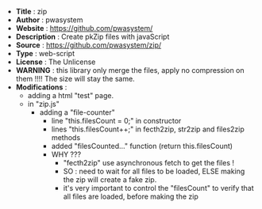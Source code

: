 ﻿- **Title** : zip
- **Author** : pwasystem 
- **Website** : https://github.com/pwasystem/  
- **Description** : Create pkZip files with javaScript
- **Source** : https://github.com/pwasystem/zip/  
- **Type** : web-script
- **License** : The Unlicense
- **WARNING** : this library only merge the files, apply no compression on them !!!! The size will stay the same.
- **Modifications** :  
  - adding a html "test" page.
  - in "zip.js"  
    - adding a "file-counter"  
      - line "this.filesCount = 0;" in constructor  
      - lines "this.filesCount++;" in fecth2zip, str2zip and files2zip methods  
      - added "filesCounted..." function (return this.filesCount)  
      - WHY ???  
        - "fecth2zip" use asynchronous fetch to get the files !  
        - SO : need to wait for all files to be loaded, ELSE making the zip will create a fake zip.  
        - it's very important to control the "filesCount" to verify that all files are loaded, before making the zip
